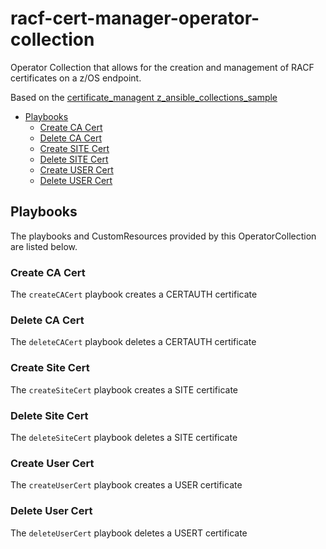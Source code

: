 # racf-cert-manager-operator-collection
Operator Collection that allows for the creation and management of RACF certificates on a z/OS endpoint.

Based on the [certificate_managent z_ansible_collections_sample](https://github.com/IBM/z_ansible_collections_samples/tree/main/zos_concepts/certificate_management)

- [Playbooks](#playbooks)
  - [Create CA Cert](#create-ca-cert)
  - [Delete CA Cert](#delete-ca-cert)
  - [Create SITE Cert](#create-site-cert)
  - [Delete SITE Cert](#delete-site-cert)
  - [Create USER Cert](#create-user-cert)
  - [Delete USER Cert](#delete-user-cert)

## Playbooks
The playbooks and CustomResources provided by this OperatorCollection are listed below.

### Create CA Cert
The `createCACert` playbook creates a CERTAUTH certificate

### Delete CA Cert
The `deleteCACert` playbook deletes a CERTAUTH certificate

### Create Site Cert
The `createSiteCert` playbook creates a SITE certificate

### Delete Site Cert
The `deleteSiteCert` playbook deletes a SITE certificate

### Create User Cert
The `createUserCert` playbook creates a USER certificate

### Delete User Cert
The `deleteUserCert` playbook deletes a USERT certificate